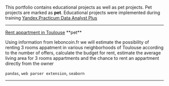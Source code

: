 This portfolio contains educational projects as well as pet projects. Pet projects are marked as **pet**. Educational projects were implemented during training <a href="https://practicum.yandex.ru/promo/long-courses/data-analyst">Yandex.Practicum Data Analyst Plus</a>
 <hr>
<a href="https://github.com/EkaterinaTerentyeva/data_analyst_portfolio/blob/main/Rent%20apartment%20Toulouse.ipynb">Rent appartment in Toulouse</a>  **pet**

Using information from leboncoin.fr we will estimate the possibility of renting 3 rooms appatment in various neighborhoods of Toulouse according to the number of offers, calculate the budget for rent, estimate the average living area for 3 rooms appartments and  the chance to rent an appartment directly from the owner

`pandas`, `web parser extension`, `seaborn`
 <hr>

